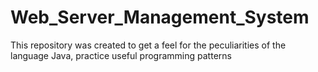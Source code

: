 # Web_Server_Management_System
This repository was created to get a feel for the peculiarities of the language Java, practice useful programming patterns
